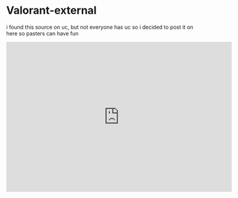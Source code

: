 # Valorant-external
i found this source on uc, but not everyone has uc so i decided to post it on here so pasters can have fun

<iframe style="width:100%;height:auto;min-width:600px;min-height:400px;" src="https://www.star-history.com/embed?secret=#ComSourceLeaks/Valorant-external&Date" frameBorder="0"></iframe>
